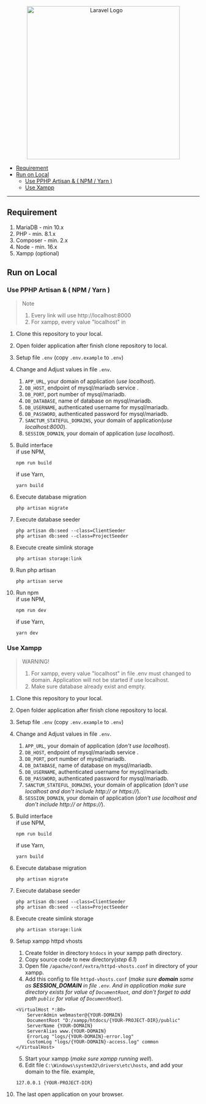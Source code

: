 <p align="center"><a href="https://laravel.com" target="_blank"><img src="https://raw.githubusercontent.com/laravel/art/master/logo-lockup/5%20SVG/2%20CMYK/1%20Full%20Color/laravel-logolockup-cmyk-red.svg" width="400" alt="Laravel Logo"></a></p>



- [Requirement](#requirement)
- [Run on Local](#run-on-local)
  - [Use PPHP Artisan \& ( NPM / Yarn )](#use-pphp-artisan---npm--yarn-)
  - [Use Xampp](#use-xampp)

---

## Requirement

1. MariaDB - min 10.x
2. PHP - min. 8.1.x
3. Composer  - min. 2.x
4. Node - min. 16.x
6. Xampp (optional)

## Run on Local

### Use PPHP Artisan & ( NPM / Yarn )

> Note
> 1. Every link will use http://localhost:8000
> 2. For xampp, every value "localhost" in 

1. Clone this repository to your local.
2. Open folder application after finish clone repository to local.
3. Setup file `.env` (copy `.env.example` to `.env`)
4. Change and Adjust values in file `.env`.
   1. `APP_URL`, your domain of application (_use localhost_). 
   2. `DB_HOST`, endpoint of mysql/mariadb service .
   3. `DB_PORT`, port number of mysql/mariadb.
   4. `DB_DATABASE`, name of database on mysql/mariadb.
   5. `DB_USERNAME`, authenticated username for mysql/mariadb.
   6. `DB_PASSWORD`, authenticated password for mysql/mariadb.
   7. `SANCTUM_STATEFUL_DOMAINS`, your domain of application(_use localhost:8000_).
   8. `SESSION_DOMAIN`, your domain of application (_use localhost_).
5. Build interface  
    if use NPM,
    ``` 
    npm run build
    ```

    if use Yarn,
    ``` 
    yarn build
    ```

6. Execute database migration
    ```
    php artisan migrate
    ```

7. Execute database seeder
    ```
    php artisan db:seed --class=ClientSeeder
    php artisan db:seed --class=ProjectSeeder
    ```

8. Execute create simlink storage
    ```
    php artisan storage:link
    ```

9.  Run php artisan
    ```
    php artisan serve
    ```

10. Run npm  
    if use NPM,
    ```
    npm run dev
    ```

    if use Yarn,
    ```
    yarn dev
    ```


### Use Xampp

> WARNING!  
> 1. For xampp, every value "localhost" in file .env must changed to domain.
> Application will not be started if use localhost.
> 2. Make sure database already exist and empty.

1. Clone this repository to your local.
2. Open folder application after finish clone repository to local.
3. Setup file `.env` (copy `.env.example` to `.env`)
4. Change and Adjust values in file `.env`.
   1. `APP_URL`, your domain of application (_don't use localhost_). 
   2. `DB_HOST`, endpoint of mysql/mariadb service .
   3. `DB_PORT`, port number of mysql/mariadb.
   4. `DB_DATABASE`, name of database on mysql/mariadb.
   5. `DB_USERNAME`, authenticated username for mysql/mariadb.
   6. `DB_PASSWORD`, authenticated password for mysql/mariadb.
   7. `SANCTUM_STATEFUL_DOMAINS`, your domain of application (_don't use localhost and don't include http:// or https://_).
   8. `SESSION_DOMAIN`, your domain of application (_don't use localhost and don't include http:// or https://_).
5. Build interface  
    if use NPM,
    ``` 
    npm run build
    ```

    if use Yarn,
    ``` 
    yarn build
    ```

6. Execute database migration
    ```
    php artisan migrate
    ```

7. Execute database seeder
    ```
    php artisan db:seed --class=ClientSeeder
    php artisan db:seed --class=ProjectSeeder
    ```

8. Execute create simlink storage
    ```
    php artisan storage:link
    ```

9. Setup xampp httpd vhosts
   1. Create folder in directory `htdocs` in your xampp path directory.
   2. Copy source code to new directory(_step 6.1_)
   3. Open file `/apache/conf/extra/httpd-vhosts.conf` in directory of your xampp.
   4. Add this config to file `httpd-vhosts.conf` (_make sure **domain** same as **SESSION_DOMAIN** in file `.env`. And in application make sure directory exists for value of  `DocumentRoot`, and don't forget to add path `public` for value of `DocumentRoot`_).
    ```
    <VirtualHost *:80>
        ServerAdmin webmaster@{YOUR-DOMAIN}
        DocumentRoot "D:/xampp/htdocs/{YOUR-PROJECT-DIR}/public"
        ServerName {YOUR-DOMAIN}
        ServerAlias www.{YOUR-DOMAIN}
        ErrorLog "logs/{YOUR-DOMAIN}-error.log"
        CustomLog "logs/{YOUR-DOMAIN}-access.log" common
    </VirtualHost>
    ```

   5. Start your xampp (_make sure xampp running well_).
   6. Edit file `C:\Windows\system32\drivers\etc\hosts`, and add your domain to the file. example,
    ```
    127.0.0.1 {YOUR-PROJECT-DIR}
    ```

10. The last open application on your browser.


